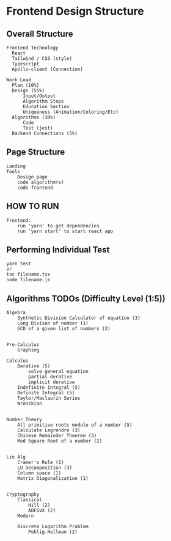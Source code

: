 # Frontend Design Structure

## Overall Structure

    Frontend Technology
      React
      Tailwind / CSS (style)
      Typescript
      Apollo-client (Connection)

    Work Load
      Plan (10%)
      Design (55%)
          Input/Output
          Algorithm Steps
          Education Section
          Uniqueness (Animation/Coloring/Etc)
      Algorithms (30%)
          Code
          Test (jest)
      Backend Connections (5%)

## Page Structure

    Landing
    Tools
        Design page
        code algorithm(s)
        code frontend

## HOW TO RUN

    Frontend:
        run 'yarn' to get dependencies
        run 'yarn start' to start react app

## Performing Individual Test

    yarn test
    or
    tsc filename.tsx
    node filename.js

## Algorithms TODOs (Difficulty Level (1:5))

    Algebra
        Synthetic Division Calculator of equation (3)
        Long Divison of number (1)
        GCD of a given list of numbers (2)


    Pre-Calculus
        Graphing

    Calculus
        Derative (5)
            solve general equation
            partial derative
            implicit derative
        Indefinite Integral (5)
        Definite Integral (5)
        Taylor/Maclaurin Series
        Wronskian


    Number Theory
        All primitive roots modulo of a number (5)
        Calculate Legrendre (3)
        Chinese Remainder Theorem (3)
        Mod Square Root of a number (2)


    Lin Alg
        Cramer's Rule (1)
        LU Decomposition (3)
        Column space (1)
        Matrix Diagonalization (1)


    Cryptography
        Classical
            Hill (2)
            ADFGVX (2)
        Modern

        Discrete Logarithm Problem
            Pohlig-Hellman (2)
